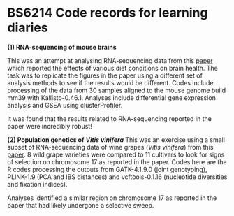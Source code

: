 # BS6214 Code records for learning diaries

**(1) RNA-sequencing of mouse brains**

This was an attempt at analysing RNA-sequencing data from this [paper](https://doi.org/10.1016/j.celrep.2018.10.070) which reported the effects of various diet conditions on brain health. The task was to replicate the figures in the paper using a different set of analysis methods to see if the results would be different. Codes include processing of the data from 30 samples aligned to the mouse genome build mm39 with Kallisto-0.46.1. Analyses include differential gene expression analysis and GSEA using clusterProfiler.

It was found that the results related to RNA-sequencing reported in the paper were incredibly robust!


**(2) Population genetics of _Vitis vinifera_**
This was an exercise using a small subset of RNA-sequencing data of wine grapes (<i>Vitis vinifera</i>) from this [paper](https://www.nature.com/articles/s41467-021-27487-y). 8 wild grape varieties were compared to 11 cultivars to look for signs of selection on chromosome 17 as reported in the paper. Codes here are the R codes processing the outputs from GATK-4.1.9.0 (joint genotyping), PLINK-1.9 (PCA and IBS distances) and vcftools-0.1.16 (nucleotide diversities and fixation indices).

Analyses identified a similar region on chromosome 17 as reported in the paper that had likely undergone a selective sweep.
